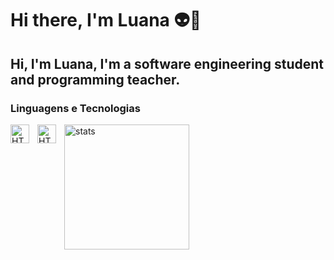 # Hi there, I'm Luana 👽👾

## Hi, I'm Luana, I'm a software engineering student and **programming teacher**.

### Linguagens e Tecnologias
<p>
    <img 
        align="left"
        alt="HTML"
        title="HTML"
        width="30px"
        style="padding-right: 10px;"
        src="https://cdn.jsdelivr.net/gh/devicons/devicon@latest/icons/html5/html5-original.svg" 
    />
    <img 
        align="left"
        alt="HTML"
        title="HTML"
        width="30px"
        style="padding-right: 10px;"
        src="https://cdn.jsdelivr.net/gh/devicons/devicon@latest/icons/css3/css3-original.svg"
    />
</p>

<p>
    <img 
        align="left"
        alt="stats"
        height="200px"
        src="https://github-readme-stats.vercel.app/api?username=luanaforte99&show=reviews&theme=dark&locale=pt-br"
    />
</p>
